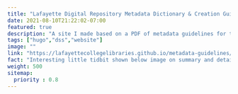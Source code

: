 ```yaml
---
title: "Lafayette Digital Repository Metadata Dictionary & Creation Guidelines"
date: 2021-08-10T21:22:02-07:00
featured: true
description: "A site I made based on a PDF of metadata guidelines for the Lafayette Digital Repository."
tags: ["hugo","dss","website"]
image: ""
link: "https://lafayettecollegelibraries.github.io/metadata-guidelines/"
fact: "Interesting little tidbit shown below image on summary and detail page"
weight: 500
sitemap:
  priority : 0.8
---
```

